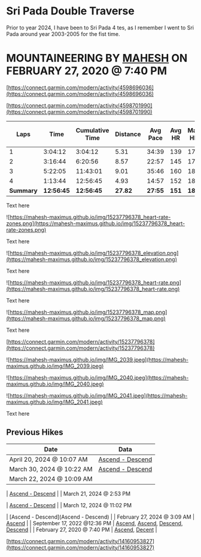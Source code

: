 # Sri Pada Double Traverse

Prior to year 2024, I have been to Sri Pada  4 tes, as I remember I went to Sri Pada around year 2003-2005 for the fist time.

# MOUNTAINEERING BY [MAHESH](https://connect.garmin.com/modern/profile/3d761bec-f129-4c0c-a68b-ee725532f8ef) ON FEBRUARY 27, 2020 @ 7:40 PM

[https://connect.garmin.com/modern/activity/4598696036](https://connect.garmin.com/modern/activity/4598696036)

[https://connect.garmin.com/modern/activity/4598701990](https://connect.garmin.com/modern/activity/4598701990)

| Laps | Time | Cumulative Time | Distance | Avg Pace | Avg HR | Max HR | Ascent | Total Descent | Avg Cadence | Calories | Best Pace | Max Cadence | Moving Time | Avg Moving **Pace** |
| --- | --- | --- | --- | --- | --- | --- | --- | --- | --- | --- | --- | --- | --- | --- |
| 1 | 3:04:12 | 3:04:12 | 5.31 | 34:39 | 139 | 178 | 974 | 11 | 37 | 1,472 | 1:54 | 167 | 1:34:44 | 17:50 |
| 2 | 3:16:44 | 6:20:56 | 8.57 | 22:57 | 145 | 176 | 81 | 1,955 | 74 | 1,164 | 7:54 | 167 | 2:37:02 | 18:20 |
| 3 | 5:22:05 | 11:43:01 | 9.01 | 35:46 | 160 | 187 | 1,844 | 99 | 38 | 2,924 | 8:43 | 160 | 2:31:06 | 16:46 |
| 4 | 1:13:44 | 12:56:45 | 4.93 | 14:57 | 152 | 182 | 12 | 993 | 74 | 583 | 3:56 | 241 | 58:08 | 11:47 |
| **Summary** | **12:56:45** | **12:56:45** | **27.82** | **27:55** | **151** | **187** | **2,910** | **3,057** | **51** | **6,143** | **1:54** | **241** | **7:41:00** | **16:34** |

Text here

![https://mahesh-maximus.github.io/img/15237796378_heart-rate-zones.png](https://mahesh-maximus.github.io/img/15237796378_heart-rate-zones.png)

Text here

![https://mahesh-maximus.github.io/img/15237796378_elevation.png](https://mahesh-maximus.github.io/img/15237796378_elevation.png)

Text here

![https://mahesh-maximus.github.io/img/15237796378_heart-rate.png](https://mahesh-maximus.github.io/img/15237796378_heart-rate.png)

Text here

![https://mahesh-maximus.github.io/img/15237796378_map.png](https://mahesh-maximus.github.io/img/15237796378_map.png)

Text here

[https://connect.garmin.com/modern/activity/15237796378](https://connect.garmin.com/modern/activity/15237796378)

![https://mahesh-maximus.github.io/img/IMG_2039.jpeg](https://mahesh-maximus.github.io/img/IMG_2039.jpeg)

![https://mahesh-maximus.github.io/img/IMG_2040.jpeg](https://mahesh-maximus.github.io/img/IMG_2040.jpeg)

![https://mahesh-maximus.github.io/img/IMG_2041.jpeg](https://mahesh-maximus.github.io/img/IMG_2041.jpeg)

Text here

## Previous Hikes

| Date | Data |
| --- | --- |
| April 20, 2024 @ 10:07 AM | [Ascend - Descend](https://connect.garmin.com/modern/activity/14989754230) |
| March 30, 2024 @ 10:22 AM | [Ascend - Descend](https://connect.garmin.com/modern/activity/14653693018) |
| March 22, 2024 @ 10:09 AM

 | [Ascend - Descend](https://connect.garmin.com/modern/activity/14527994675) |
| March 21, 2024 @ 2:53 PM

 | [Ascend - Descend](https://connect.garmin.com/modern/activity/14514913262) |
| March 12, 2024 @ 11:02 PM

 | [Ascend - Descend](Ascend - Descend) |
| February 27, 2024 @ 3:09 AM | [Ascend](https://connect.garmin.com/modern/activity/14160309676) |
| September 17, 2022 @12:36 PM | [Ascend](https://connect.garmin.com/modern/activity/9625059056), [Ascend](https://connect.garmin.com/modern/activity/9625061459), [Descend](https://connect.garmin.com/modern/activity/9629866992), [Descend](https://connect.garmin.com/modern/activity/9629892139) |
| February 27, 2020 @ 7:40 PM | [Ascend](https://connect.garmin.com/modern/activity/4598696036), [Decent](https://connect.garmin.com/modern/activity/4598701990) |

[https://connect.garmin.com/modern/activity/14160953827](https://connect.garmin.com/modern/activity/14160953827)